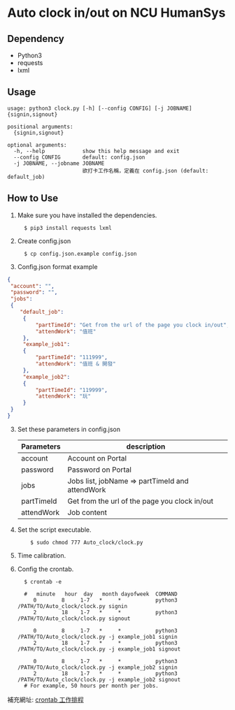 # Auto clock in/out on NCU HumanSys

## Dependency
 - Python3
 - requests
 - lxml

## Usage

```
usage: python3 clock.py [-h] [--config CONFIG] [-j JOBNAME] {signin,signout}

positional arguments:
  {signin,signout}

optional arguments:
  -h, --help            show this help message and exit
  --config CONFIG       default: config.json
  -j JOBNAME, --jobname JOBNAME
                        欲打卡工作名稱，定義在 config.json (default: default_job)
```

## How to Use
 1. 
    Make sure you have installed the dependencies.
    ```
      $ pip3 install requests lxml
    ```

 2.
    Create config.json
    ```
      $ cp config.json.example config.json
    ``` 

 3. Config.json format example
   ```json
{
    "account": "",
    "password": "",
    "jobs":
    {
       "default_job":
        {
            "partTimeId": "Get from the url of the page you clock in/out",
            "attendWork": "值班"
        },
        "example_job1":
        {
            "partTimeId": "111999",
            "attendWork": "值班 & 開發"
        },
        "example_job2":
        {
            "partTimeId": "119999",
            "attendWork": "玩"
        }
    }
}
   ```

 3. 
    Set these parameters in config.json

    | Parameters             | description                                                   |
    |------------------------|---------------------------------------------------------------|
    | account                | Account on Portal                                             |
    | password               | Password on Portal                                            |
    | jobs                   | Jobs list, jobName => partTimeId and attendWork               | 
    | partTimeId             | Get from the url of the page you clock in/out                 |
    | attendWork             | Job content                                                   |

 4.
    Set the script executable.
    ```
        $ sudo chmod 777 Auto_clock/clock.py
    ```

 5.
    Time calibration.

 6.
    Config the crontab.
    ```
      $ crontab -e

      #   minute   hour  day   month dayofweek  COMMAND
         0        8     1-7   *     *           python3 /PATH/TO/Auto_clock/clock.py signin 
         2        18    1-7   *     *           python3 /PATH/TO/Auto_clock/clock.py signout

         0        8     1-7   *     *           python3 /PATH/TO/Auto_clock/clock.py -j example_job1 signin 
         2        18    1-7   *     *           python3 /PATH/TO/Auto_clock/clock.py -j example_job1 signout

         0        8     1-7   *     *           python3 /PATH/TO/Auto_clock/clock.py -j example_job2 signin 
         2        18    1-7   *     *           python3 /PATH/TO/Auto_clock/clock.py -j example_job2 signout        
      # For example, 50 hours per month per jobs.    
    ```
補充網址: [crontab 工作排程](https://ithelp.ithome.com.tw/articles/10253879)
